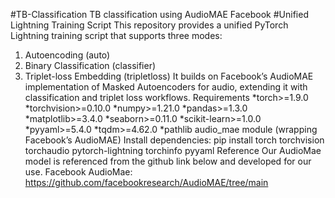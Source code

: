 #TB-Classification
TB classification using AudioMAE Facebook
#Unified Lightning Training Script
This repository provides a unified PyTorch Lightning training script that supports three modes:
1. Autoencoding (auto)
2. Binary Classification (classifier)
3. Triplet-loss Embedding (tripletloss)
It builds on Facebook’s AudioMAE implementation of Masked Autoencoders for audio, extending it with classification and triplet loss workflows.
Requirements
*torch>=1.9.0
*torchvision>=0.10.0
*numpy>=1.21.0
*pandas>=1.3.0
*matplotlib>=3.4.0
*seaborn>=0.11.0
*scikit-learn>=1.0.0
*pyyaml>=5.4.0
*tqdm>=4.62.0
*pathlib
audio_mae module (wrapping Facebook’s AudioMAE)
Install dependencies:
pip install torch torchvision torchaudio pytorch-lightning torchinfo pyyaml
Reference
Our AudioMae model is referenced from the github link below and developed for our use. Facebook AudioMae: https://github.com/facebookresearch/AudioMAE/tree/main
